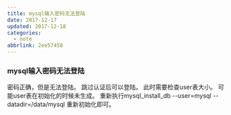 ```yaml
---
title: mysql输入密码无法登陆
date: 2017-12-17
updated: 2017-12-18
categories:
  - note
abbrlink: 2ee57458
---
```

### mysql输入密码无法登陆

密码正确，但是无法登陆。
跳过认证后可以登陆。
此时需要检查user表大小。
可能user表在初始化的时候未生成。
重新执行mysql_install_db --user=mysql --datadir=/data/mysql
重新初始化即可。